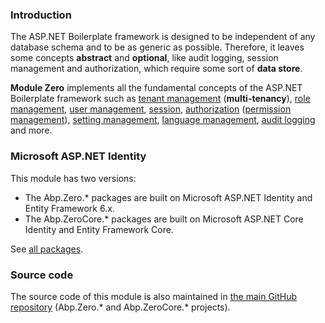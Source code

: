 ### Introduction

The ASP.NET Boilerplate framework is designed to be independent of any
database schema and to be as generic as possible. Therefore, it leaves
some concepts **abstract** and **optional**, like audit logging, session
management and authorization, which require some sort of **data store**.

**Module Zero** implements all the fundamental concepts of the ASP.NET
Boilerplate framework such as [tenant management](/Pages/Documents/Zero/Tenant-Management)
(**multi-tenancy**), [role management](/Pages/Documents/Zero/Role-Management), [user management](/Pages/Documents/Zero/User-Management),
[session](/Pages/Documents/Abp-Session), [authorization](/Pages/Documents/Authorization) ([permission management](/Pages/Documents/Zero/Permission-Management)), [setting management](/Pages/Documents/Setting-Management),
[language management](/Pages/Documents/Zero/Language-Management), [audit logging](/Pages/Documents/Audit-Logging) and more.

### Microsoft ASP.NET Identity

This module has two versions:

-   The Abp.Zero.\* packages are built on Microsoft ASP.NET Identity and
    Entity Framework 6.x.
-   The Abp.ZeroCore.\* packages are built on Microsoft ASP.NET Core
    Identity and Entity Framework Core. 

See [all packages](Nuget-Packages.md).

### Source code

The source code of this module is also maintained in [the main GitHub repository](https://github.com/aspnetboilerplate/aspnetboilerplate/tree/dev/src) (Abp.Zero.* and Abp.ZeroCore.* projects).
